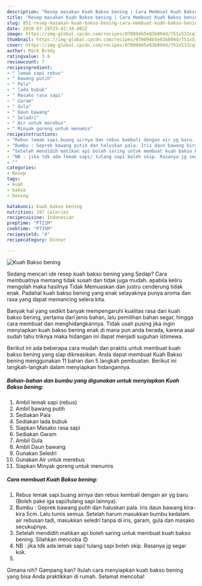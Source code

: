 ```yaml
---
description: "Resep masakan Kuah Bakso bening | Cara Membuat Kuah Bakso bening Yang Menggugah Selera"
title: "Resep masakan Kuah Bakso bening | Cara Membuat Kuah Bakso bening Yang Menggugah Selera"
slug: 851-resep-masakan-kuah-bakso-bening-cara-membuat-kuah-bakso-bening-yang-menggugah-selera
date: 2020-07-19T23:42:34.802Z
image: https://img-global.cpcdn.com/recipes/070094b5e83b894d/751x532cq70/kuah-bakso-bening-foto-resep-utama.jpg
thumbnail: https://img-global.cpcdn.com/recipes/070094b5e83b894d/751x532cq70/kuah-bakso-bening-foto-resep-utama.jpg
cover: https://img-global.cpcdn.com/recipes/070094b5e83b894d/751x532cq70/kuah-bakso-bening-foto-resep-utama.jpg
author: Mark Brady
ratingvalue: 3.8
reviewcount: 7
recipeingredient:
- " lemak sapi rebus"
- " bawang putih"
- " Pala"
- " lada bubuk"
- " Masako rasa sapi"
- " Garam"
- " Gula"
- " Daun bawang"
- " Seledri"
- " Air untuk merebus"
- " Minyak goreng untuk menumis"
recipeinstructions:
- "Rebus lemak sapi.buang airnya dan rebus kembali dengan air yg baru. (Boleh pake iga sapi/tulang sapi lainnya)."
- "Bumbu : Geprek bawang putih dan haluskan pala. Iris daun bawang kira-kira 5cm. Lalu tumis semua. Setelah harum masukkan bumbu kedalam air rebusan tadi, masukkan seledri tanpa di iris, garam, gula dan masako secukupnya."
- "Setelah mendidih matikan api boleh saring untuk membuat kuah bakso bening. Silahkan mencoba 😊"
- "NB : jika tdk ada lemak sapi/ tulang sapi boleh skip. Rasanya jg segar kok."
- ""
categories:
- Resep
tags:
- kuah
- bakso
- bening

katakunci: kuah bakso bening 
nutrition: 197 calories
recipecuisine: Indonesian
preptime: "PT21M"
cooktime: "PT35M"
recipeyield: "4"
recipecategory: Dinner

---
```



![Kuah Bakso bening](https://img-global.cpcdn.com/recipes/070094b5e83b894d/751x532cq70/kuah-bakso-bening-foto-resep-utama.jpg)

Sedang mencari ide resep kuah bakso bening yang Sedap? Cara membuatnya memang tidak susah dan tidak juga mudah. apabila keliru mengolah maka hasilnya Tidak Memuaskan dan justru cenderung tidak enak. Padahal kuah bakso bening yang enak selayaknya punya aroma dan rasa yang dapat memancing selera kita.

Banyak hal yang sedikit banyak mempengaruhi kualitas rasa dari kuah bakso bening, pertama dari jenis bahan, lalu pemilihan bahan segar, hingga cara membuat dan menghidangkannya. Tidak usah pusing jika ingin menyiapkan kuah bakso bening enak di mana pun anda berada, karena asal sudah tahu triknya maka hidangan ini dapat menjadi suguhan istimewa.




Berikut ini ada beberapa cara mudah dan praktis untuk membuat kuah bakso bening yang siap dikreasikan. Anda dapat membuat Kuah Bakso bening menggunakan 11 bahan dan 5 langkah pembuatan. Berikut ini langkah-langkah dalam menyiapkan hidangannya.

<!--inarticleads1-->

##### Bahan-bahan dan bumbu yang digunakan untuk menyiapkan Kuah Bakso bening:

1. Ambil  lemak sapi (rebus)
1. Ambil  bawang putih
1. Sediakan  Pala
1. Sediakan  lada bubuk
1. Siapkan  Masako rasa sapi
1. Sediakan  Garam
1. Ambil  Gula
1. Ambil  Daun bawang
1. Gunakan  Seledri
1. Gunakan  Air untuk merebus
1. Siapkan  Minyak goreng untuk menumis




<!--inarticleads2-->

##### Cara membuat Kuah Bakso bening:

1. Rebus lemak sapi.buang airnya dan rebus kembali dengan air yg baru. (Boleh pake iga sapi/tulang sapi lainnya).
1. Bumbu : Geprek bawang putih dan haluskan pala. Iris daun bawang kira-kira 5cm. Lalu tumis semua. Setelah harum masukkan bumbu kedalam air rebusan tadi, masukkan seledri tanpa di iris, garam, gula dan masako secukupnya.
1. Setelah mendidih matikan api boleh saring untuk membuat kuah bakso bening. Silahkan mencoba 😊
1. NB : jika tdk ada lemak sapi/ tulang sapi boleh skip. Rasanya jg segar kok.
1. 




Gimana nih? Gampang kan? Itulah cara menyiapkan kuah bakso bening yang bisa Anda praktikkan di rumah. Selamat mencoba!
